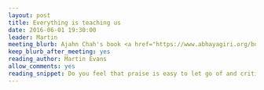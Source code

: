 ```yaml
---
layout: post
title: Everything is teaching us
date: 2016-06-01 19:30:00
leader: Martin
meeting_blurb: Ajahn Chah's book <a href="https://www.abhayagiri.org/books/everything-is-teaching-us"><i>Everything is Teaching Us</i></a> is available to read online at no charge.
keep_blurb_after_meeting: yes
reading_author: Martin Evans
allow_comments: yes
reading_snippet: Do you feel that praise is easy to let go of and criticism is hard to let go of? They are really equal.
---
```


